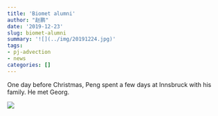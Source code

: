 ```yaml
---
title: 'Biomet alumni'
author: "赵鹏"
date: '2019-12-23'
slug: biomet-alumni
summary: '![](../img/20191224.jpg)'
tags:
- pj-advection
- news
categories: []
---
```


One day before Christmas, Peng spent a few days at Innsbruck with his family. He met Georg.


![](../img/20191224.jpg)
